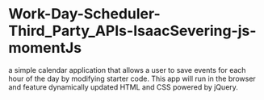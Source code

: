 # Work-Day-Scheduler-Third_Party_APIs-IsaacSevering-js-momentJs
a simple calendar application that allows a user to save events for each hour of the day by modifying starter code. This app will run in the browser and feature dynamically updated HTML and CSS powered by jQuery.

